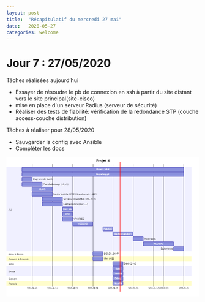 ```yaml
---
layout: post
title:  "Récapitulatif du mercredi 27 mai"
date:   2020-05-27
categories: welcome
---
```


# Jour 7 : 27/05/2020

Tâches réalisées aujourd’hui

- Essayer de résoudre le pb de connexion en ssh à partir du site distant vers le site principal(site-cisco)
- mise en place d'un serveur Radius (serveur de sécurité)
- Réaliser des tests de fiabilité: vérification de la redondance STP (couche access-couche distribution) 

Tâches à réaliser pour 28/05/2020

- Sauvgarder la config avec Ansible
- Compléter les docs

![2020-05-27](20200527_planning.png)
